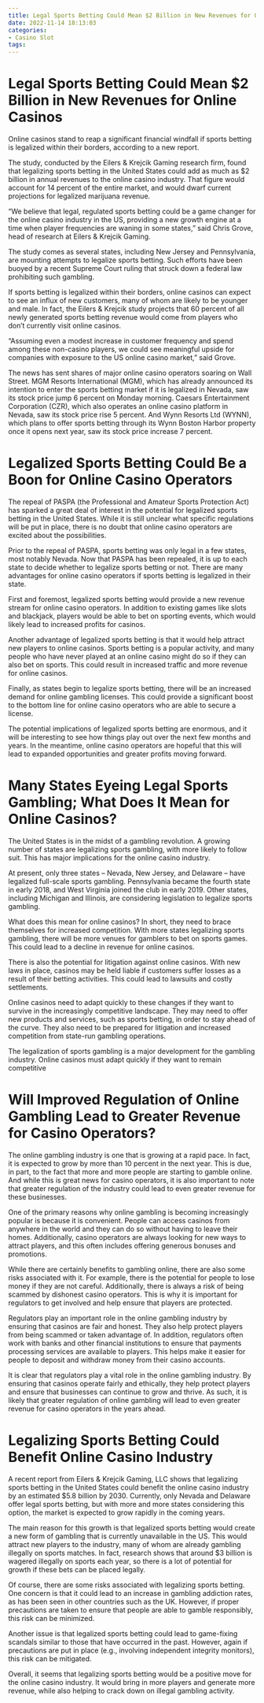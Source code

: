 ```yaml
---
title: Legal Sports Betting Could Mean $2 Billion in New Revenues for Online Casinos
date: 2022-11-14 18:13:03
categories:
- Casino Slot
tags:
---
```



#  Legal Sports Betting Could Mean $2 Billion in New Revenues for Online Casinos

Online casinos stand to reap a significant financial windfall if sports betting is legalized within their borders, according to a new report.

The study, conducted by the Eilers & Krejcik Gaming research firm, found that legalizing sports betting in the United States could add as much as $2 billion in annual revenues to the online casino industry. That figure would account for 14 percent of the entire market, and would dwarf current projections for legalized marijuana revenue.

“We believe that legal, regulated sports betting could be a game changer for the online casino industry in the US, providing a new growth engine at a time when player frequencies are waning in some states,” said Chris Grove, head of research at Eilers & Krejcik Gaming.

The study comes as several states, including New Jersey and Pennsylvania, are mounting attempts to legalize sports betting. Such efforts have been buoyed by a recent Supreme Court ruling that struck down a federal law prohibiting such gambling.

If sports betting is legalized within their borders, online casinos can expect to see an influx of new customers, many of whom are likely to be younger and male. In fact, the Eilers & Krejcik study projects that 60 percent of all newly generated sports betting revenue would come from players who don’t currently visit online casinos.

“Assuming even a modest increase in customer frequency and spend among these non-casino players, we could see meaningful upside for companies with exposure to the US online casino market,” said Grove.

The news has sent shares of major online casino operators soaring on Wall Street. MGM Resorts International (MGM), which has already announced its intention to enter the sports betting market if it is legalized in Nevada, saw its stock price jump 6 percent on Monday morning. Caesars Entertainment Corporation (CZR), which also operates an online casino platform in Nevada, saw its stock price rise 5 percent. And Wynn Resorts Ltd (WYNN), which plans to offer sports betting through its Wynn Boston Harbor property once it opens next year, saw its stock price increase 7 percent.

#  Legalized Sports Betting Could Be a Boon for Online Casino Operators

The repeal of PASPA (the Professional and Amateur Sports Protection Act) has sparked a great deal of interest in the potential for legalized sports betting in the United States. While it is still unclear what specific regulations will be put in place, there is no doubt that online casino operators are excited about the possibilities.

Prior to the repeal of PASPA, sports betting was only legal in a few states, most notably Nevada. Now that PASPA has been repealed, it is up to each state to decide whether to legalize sports betting or not. There are many advantages for online casino operators if sports betting is legalized in their state.

First and foremost, legalized sports betting would provide a new revenue stream for online casino operators. In addition to existing games like slots and blackjack, players would be able to bet on sporting events, which would likely lead to increased profits for casinos.

Another advantage of legalized sports betting is that it would help attract new players to online casinos. Sports betting is a popular activity, and many people who have never played at an online casino might do so if they can also bet on sports. This could result in increased traffic and more revenue for online casinos.

Finally, as states begin to legalize sports betting, there will be an increased demand for online gambling licenses. This could provide a significant boost to the bottom line for online casino operators who are able to secure a license.

The potential implications of legalized sports betting are enormous, and it will be interesting to see how things play out over the next few months and years. In the meantime, online casino operators are hopeful that this will lead to expanded opportunities and greater profits moving forward.

#  Many States Eyeing Legal Sports Gambling; What Does It Mean for Online Casinos?

The United States is in the midst of a gambling revolution. A growing number of states are legalizing sports gambling, with more likely to follow suit. This has major implications for the online casino industry.

At present, only three states – Nevada, New Jersey, and Delaware – have legalized full-scale sports gambling. Pennsylvania became the fourth state in early 2018, and West Virginia joined the club in early 2019. Other states, including Michigan and Illinois, are considering legislation to legalize sports gambling.

What does this mean for online casinos? In short, they need to brace themselves for increased competition. With more states legalizing sports gambling, there will be more venues for gamblers to bet on sports games. This could lead to a decline in revenue for online casinos.

There is also the potential for litigation against online casinos. With new laws in place, casinos may be held liable if customers suffer losses as a result of their betting activities. This could lead to lawsuits and costly settlements.

Online casinos need to adapt quickly to these changes if they want to survive in the increasingly competitive landscape. They may need to offer new products and services, such as sports betting, in order to stay ahead of the curve. They also need to be prepared for litigation and increased competition from state-run gambling operations.

The legalization of sports gambling is a major development for the gambling industry. Online casinos must adapt quickly if they want to remain competitive

#  Will Improved Regulation of Online Gambling Lead to Greater Revenue for Casino Operators?

The online gambling industry is one that is growing at a rapid pace. In fact, it is expected to grow by more than 10 percent in the next year. This is due, in part, to the fact that more and more people are starting to gamble online. And while this is great news for casino operators, it is also important to note that greater regulation of the industry could lead to even greater revenue for these businesses.

One of the primary reasons why online gambling is becoming increasingly popular is because it is convenient. People can access casinos from anywhere in the world and they can do so without having to leave their homes. Additionally, casino operators are always looking for new ways to attract players, and this often includes offering generous bonuses and promotions.

While there are certainly benefits to gambling online, there are also some risks associated with it. For example, there is the potential for people to lose money if they are not careful. Additionally, there is always a risk of being scammed by dishonest casino operators. This is why it is important for regulators to get involved and help ensure that players are protected.

Regulators play an important role in the online gambling industry by ensuring that casinos are fair and honest. They also help protect players from being scammed or taken advantage of. In addition, regulators often work with banks and other financial institutions to ensure that payments processing services are available to players. This helps make it easier for people to deposit and withdraw money from their casino accounts.

It is clear that regulators play a vital role in the online gambling industry. By ensuring that casinos operate fairly and ethically, they help protect players and ensure that businesses can continue to grow and thrive. As such, it is likely that greater regulation of online gambling will lead to even greater revenue for casino operators in the years ahead.

#  Legalizing Sports Betting Could Benefit Online Casino Industry

A recent report from Eilers & Krejcik Gaming, LLC shows that legalizing sports betting in the United States could benefit the online casino industry by an estimated $5.8 billion by 2030. Currently, only Nevada and Delaware offer legal sports betting, but with more and more states considering this option, the market is expected to grow rapidly in the coming years.

The main reason for this growth is that legalized sports betting would create a new form of gambling that is currently unavailable in the US. This would attract new players to the industry, many of whom are already gambling illegally on sports matches. In fact, research shows that around $3 billion is wagered illegally on sports each year, so there is a lot of potential for growth if these bets can be placed legally.

Of course, there are some risks associated with legalizing sports betting. One concern is that it could lead to an increase in gambling addiction rates, as has been seen in other countries such as the UK. However, if proper precautions are taken to ensure that people are able to gamble responsibly, this risk can be minimized.

Another issue is that legalized sports betting could lead to game-fixing scandals similar to those that have occurred in the past. However, again if precautions are put in place (e.g., involving independent integrity monitors), this risk can be mitigated.

Overall, it seems that legalizing sports betting would be a positive move for the online casino industry. It would bring in more players and generate more revenue, while also helping to crack down on illegal gambling activity.